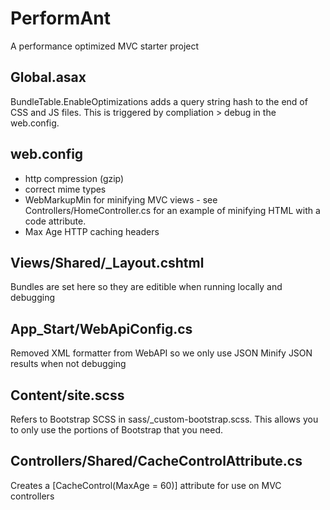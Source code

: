 # PerformAnt
A performance optimized MVC starter project

## Global.asax
BundleTable.EnableOptimizations adds a query string hash to the end of CSS and JS files.  This is triggered by compliation > debug in the web.config.

## web.config
 - http compression (gzip)
 - correct mime types
 - WebMarkupMin for minifying MVC views - see Controllers/HomeController.cs for an example of minifying HTML with a code attribute.
 - Max Age HTTP caching headers

## Views/Shared/_Layout.cshtml
Bundles are set here so they are editible when running locally and debugging

## App_Start/WebApiConfig.cs
Removed XML formatter from WebAPI so we only use JSON
Minify JSON results when not debugging

## Content/site.scss
Refers to Bootstrap SCSS in sass/_custom-bootstrap.scss.  This allows you to only use the portions of Bootstrap that you need.

## Controllers/Shared/CacheControlAttribute.cs
Creates a [CacheControl(MaxAge = 60)] attribute for use on MVC controllers
